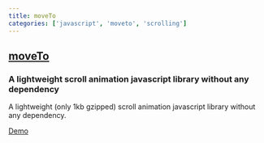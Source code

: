 ```yaml
---
title: moveTo
categories: ['javascript', 'moveto', 'scrolling']
---
```

## [moveTo](https://github.com/hsnaydd/moveTo)

### A lightweight scroll animation javascript library without any dependency 


A lightweight (only 1kb gzipped) scroll animation javascript library without any dependency.

[Demo](https://hsnaydd.github.io/moveTo/demo/)
